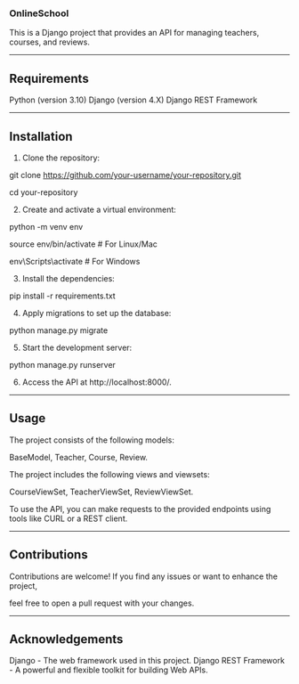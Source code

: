 ### OnlineSchool

This is a Django project that provides an API for managing teachers, courses, and reviews.

----------------------------------------------------------------------------------

## Requirements
Python (version 3.10)
Django (version 4.X)
Django REST Framework 

----------------------------------------------------------------------------------

## Installation

1. Clone the repository:

git clone https://github.com/your-username/your-repository.git

cd your-repository

2. Create and activate a virtual environment:

python -m venv env

source env/bin/activate  # For Linux/Mac

env\Scripts\activate  # For Windows

3. Install the dependencies:

pip install -r requirements.txt

4. Apply migrations to set up the database:

python manage.py migrate

5. Start the development server:

python manage.py runserver

6. Access the API at http://localhost:8000/.

----------------------------------------------------------------------------------

## Usage

The project consists of the following models:

BaseModel, Teacher, Course, Review.

The project includes the following views and viewsets:

CourseViewSet, TeacherViewSet, ReviewViewSet.

To use the API, you can make requests to the provided endpoints using tools like CURL or a REST client.

----------------------------------------------------------------------------------

## Contributions

Contributions are welcome! If you find any issues or want to enhance the project, 

feel free to open a pull request with your changes.

----------------------------------------------------------------------------------

## Acknowledgements

Django - The web framework used in this project.
Django REST Framework - A powerful and flexible toolkit for building Web APIs.

